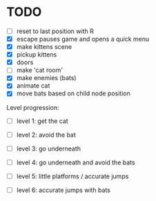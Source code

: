 # TODO

 - [ ] reset to last position with R
 - [x] escape pauses game and opens a quick menu
 - [X] make kittens scene
 - [X] pickup kittens
 - [X] doors
 - [ ] make 'cat room'
 - [X] make enemies (bats)
 - [X] animate cat
 - [x] move bats based on child node position

Level progression:

 - [ ] level 1: get the cat
 - [ ] level 2: avoid the bat
 - [ ] level 3: go underneath
 - [ ] level 4: go underneath and avoid the bats
 - [ ] level 5: little platforms / accurate jumps
 - [ ] level 6: accurate jumps with bats

